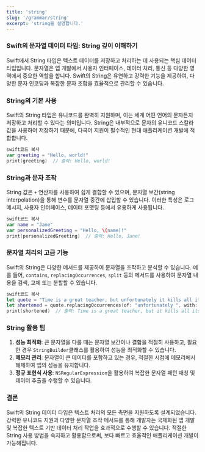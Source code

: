 ```yaml
---
title: 'string'
slug: '/grammar/string'
excerpt: 'string을 설명합니다.'
---
```


### Swift의 문자열 데이터 타입: String 깊이 이해하기

Swift에서 String 타입은 텍스트 데이터를 저장하고 처리하는 데 사용되는 핵심 데이터 타입입니다. 문자열은 앱 개발에서 사용자 인터페이스, 데이터 처리, 통신 등 다양한 영역에서 중요한 역할을 합니다. Swift의 String은 유연하고 강력한 기능을 제공하여, 다양한 문자 인코딩과 복잡한 문자 조합을 효율적으로 관리할 수 있습니다.

### String의 기본 사용

Swift의 String 타입은 유니코드를 완벽히 지원하며, 이는 세계 어떤 언어의 문자든지 저장하고 처리할 수 있다는 의미입니다. String은 내부적으로 문자의 유니코드 스칼라 값을 사용하여 저장하기 때문에, 다국어 지원이 필수적인 현대 애플리케이션 개발에 적합합니다.

```swift
swift코드 복사
var greeting = "Hello, world!"
print(greeting)  // 출력: Hello, world!

```

### String과 문자 조작

String 값은 `+` 연산자를 사용하여 쉽게 결합할 수 있으며, 문자열 보간(string interpolation)을 통해 변수를 문자열 중간에 삽입할 수 있습니다. 이러한 특성은 로그 메시지, 사용자 인터페이스, 데이터 포맷팅 등에서 유용하게 사용됩니다.

```swift
swift코드 복사
var name = "Jane"
var personalizedGreeting = "Hello, \(name)!"
print(personalizedGreeting)  // 출력: Hello, Jane!

```

### 문자열 처리의 고급 기능

Swift의 String은 다양한 메서드를 제공하여 문자열을 조작하고 분석할 수 있습니다. 예를 들어, `contains`, `replacingOccurrences`, `split` 등의 메서드를 사용하여 문자열 내용을 검색, 교체 또는 분할할 수 있습니다.

```swift
swift코드 복사
let quote = "Time is a great teacher, but unfortunately it kills all its pupils."
let shortened = quote.replacingOccurrences(of: "unfortunately ", with: "")
print(shortened)  // 출력: Time is a great teacher, but it kills all its pupils.

```

### String 활용 팁

1. **성능 최적화**: 큰 문자열을 다룰 때는 문자열 보간이나 결합을 적절히 사용하고, 필요한 경우 `StringBuilder`클래스를 활용하여 성능을 최적화할 수 있습니다.
2. **메모리 관리**: 문자열이 큰 데이터를 포함하고 있는 경우, 적절한 시점에 메모리에서 해제하여 앱의 성능을 유지합니다.
3. **정규 표현식 사용**: `NSRegularExpression`을 활용하여 복잡한 문자열 패턴 매칭 및 데이터 추출을 수행할 수 있습니다.

### 결론

Swift의 String 데이터 타입은 텍스트 처리의 모든 측면을 지원하도록 설계되었습니다. 강력한 유니코드 지원과 다양한 문자열 조작 메서드를 통해 개발자는 국제화된 앱 개발 및 복잡한 텍스트 기반 데이터 처리 작업을 효과적으로 수행할 수 있습니다. 적절한 String 사용 방법을 숙지하고 활용함으로써, 보다 빠르고 효율적인 애플리케이션 개발이 가능해집니다.